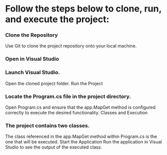 # Follow the steps below to clone, run, and execute the project:

### Clone the Repository
Use Git to clone the project repository onto your local machine.

### Open in Visual Studio

### Launch Visual Studio.
Open the cloned project folder.
Run the Project

### Locate the Program.cs file in the project directory.
Open Program.cs and ensure that the app.MapGet method is configured correctly to execute the desired functionality.
Classes and Execution

### The project contains two classes.
The class referenced in the app.MapGet method within Program.cs is the one that will be executed.
Start the Application
Run the application in Visual Studio to see the output of the executed class.
